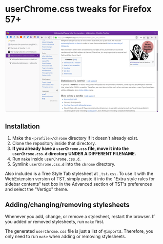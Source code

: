 userChrome.css tweaks for Firefox 57+
=====================================

[![Screenshot](screenshot.png)](screenshot.png)


Installation
------------

1.  Make the `<profile>/chrome` directory if it doesn't already exist.
2.  Clone the repository inside that directory.
3.  **If you already have a `userChrome.css` file, move it into the `userChrome.css.d`
    directory UNDER A DIFFERENT FILENAME.**
4.  Run `make` inside `userChrome.css.d`.
5.  Symlink `userChrome.css.d` into the `chrome` directory.

Also included is a Tree Style Tab stylesheet at `_tst.css`.  To use it with the
WebExtension version of TST, simply paste it into the "Extra style rules for sidebar
contents" text box in the Advanced section of TST's preferences and select the
"Vertigo" theme.


Adding/changing/removing stylesheets
------------------------------------

Whenever you add, change, or remove a stylesheet, restart the browser.  If you added
or removed stylesheets, run `make` first.

The generated `userChrome.css` file is just a list of `@import`s.  Therefore, you only
need to run `make` when adding or removing stylesheets.
